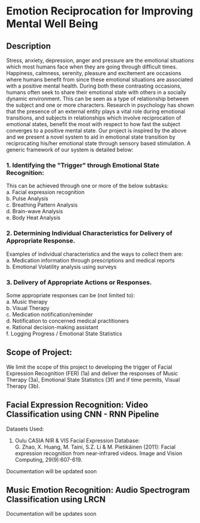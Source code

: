 # Emotion Reciprocation for Improving Mental Well Being

## Description 
Stress, anxiety, depression, anger and pressure are the emotional situations which most humans face when they are going through difficult times. Happiness, calmness, serenity, pleasure and excitement are occasions where humans benefit from since these emotional situations are associated with a positive mental health. During both these contrasting occasions, humans often seek to share their emotional state with others in a socially dynamic environment. This can be seen as a type of relationship between the subject and one or more characters. Research in psychology has shown that the presence of an external entity plays a vital role during emotional transitions, and subjects in relationships which involve reciprocation of emotional states, benefit the most with respect to how fast the subject converges to a positive mental state. Our project is inspired by the above and we present a novel system to aid in emotional state transition by reciprocating his/her emotional state through sensory based stimulation. A
generic framework of our system is detailed below:  
  
### 1. Identifying the "Trigger" through Emotional State Recognition:  
This can be achieved through one or more of the below subtasks:  
	a. Facial expression recognition  
	b. Pulse Analysis  
	c. Breathing Pattern Analysis  
	d. Brain-wave Analysis  
	e. Body Heat Analysis  
  
### 2. Determining Individual Characteristics for Delivery of Appropriate Response.  
Examples of individual characteristics and the ways to collect them are:  
	a. Medication information through prescriptions and medical reports  
	b. Emotional Volatility analysis using surveys  

### 3. Delivery of Appropriate Actions or Responses.  
Some appropriate responses can be (not limited to):  
	a. Music therapy  
	b. Visual Therapy  
	c. Medication notification/reminder  
	d. Notification to concerned medical practitioners  
	e. Rational decision-making assistant  
	f. Logging Progress / Emotional State Statistics  
  
## Scope of Project:  
We limit the scope of this project to developing the trigger of Facial Expression Recognition (FER) (1a) and deliver the responses of Music Therapy (3a), Emotional State Statistics (3f) and if time permits, Visual Therapy (3b).

## Facial Expression Recognition: Video Classification using CNN - RNN Pipeline  
Datasets Used:  

1. Oulu CASIA NIR & VIS Facial Expression Database:  
G. Zhao, X. Huang, M. Taini, S.Z. Li & M. Pietikäinen (2011): Facial expression
recognition from near-infrared videos. Image and Vision Computing,
29(9):607-619.  
  
Documentation will be updated soon  
 
## Music Emotion Recognition: Audio Spectrogram Classification using LRCN
Documentation will be updates soon  

